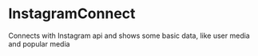 InstagramConnect
================

Connects with Instagram api and shows some basic data, like user media and popular media
